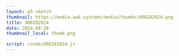 ```yaml
---
layout: p5-sketch
thumbnail: https://media.awd.systems/media/thumbs/d08282024.png
title: d08282024
date: 2024-08-28
thumbnail_local: thumb.png

script: /code/d08282024.js
---
```

